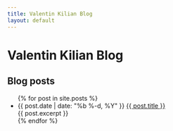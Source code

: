 ```yaml
---
title: Valentin Kilian Blog
layout: default
---
```


# Valentin Kilian Blog

## Blog posts

<div class="home">
  
  <ul class="posts">
    {% for post in site.posts %}
      <li>
        <span class="post-date">{{ post.date | date: "%b %-d, %Y" }}</span>
        <a class="post-link" href="{{ post.url | prepend: site.baseurl }}">{{ post.title }}</a>
        <br>
        {{ post.excerpt }}
      </li>
    {% endfor %}
  </ul>

</div>